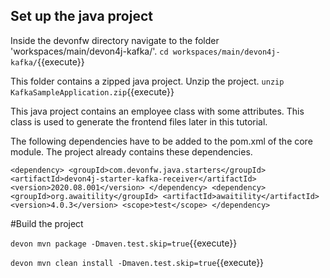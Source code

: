 ## Set up the java project

Inside the devonfw directory navigate to the folder 'workspaces/main/devon4j-kafka/'.
`cd workspaces/main/devon4j-kafka/`{{execute}}

This folder contains a zipped java project. Unzip the project.
`unzip KafkaSampleApplication.zip`{{execute}}

This java project contains an employee class with some attributes. This class is used to generate the frontend files later in this tutorial.

The following dependencies have to be added to the pom.xml of the core module. The project already contains these dependencies.

`<dependency>
	<groupId>com.devonfw.java.starters</groupId>
	<artifactId>devon4j-starter-kafka-receiver</artifactId>
	<version>2020.08.001</version>
</dependency>
<dependency>
    <groupId>org.awaitility</groupId>
	<artifactId>awaitility</artifactId>
	<version>4.0.3</version>
	<scope>test</scope>
</dependency>`

#Build the project

`devon mvn package -Dmaven.test.skip=true`{{execute}}

`devon mvn clean install -Dmaven.test.skip=true`{{execute}}
